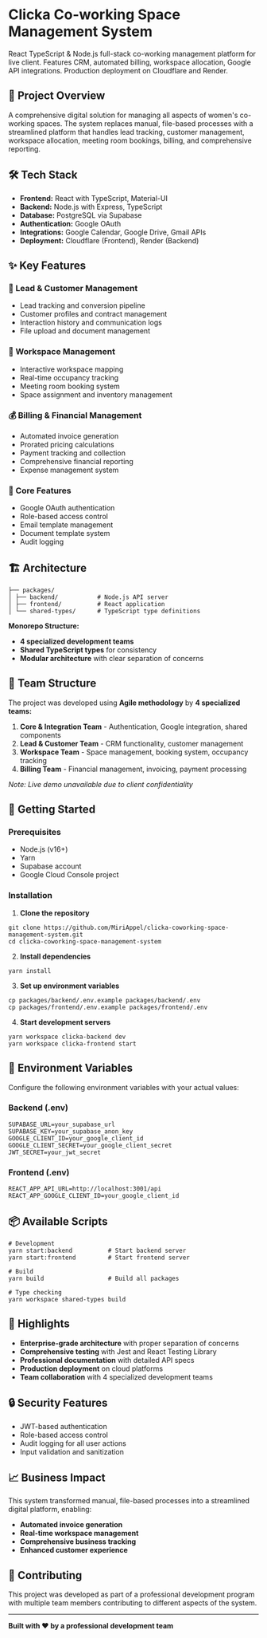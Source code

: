 # Clicka Co-working Space Management System
React TypeScript & Node.js full-stack co-working management platform for live client. Features CRM, automated billing, workspace allocation, Google API integrations. Production deployment on Cloudflare and Render.

## 🚀 Project Overview

A comprehensive digital solution for managing all aspects of women's co-working spaces. The system replaces manual, file-based processes with a streamlined platform that handles lead tracking, customer management, workspace allocation, meeting room bookings, billing, and comprehensive reporting.

## 🛠️ Tech Stack

- **Frontend:** React with TypeScript, Material-UI
- **Backend:** Node.js with Express, TypeScript
- **Database:** PostgreSQL via Supabase
- **Authentication:** Google OAuth
- **Integrations:** Google Calendar, Google Drive, Gmail APIs
- **Deployment:** Cloudflare (Frontend), Render (Backend)

## ✨ Key Features

### 🎯 Lead & Customer Management
- Lead tracking and conversion pipeline
- Customer profiles and contract management
- Interaction history and communication logs
- File upload and document management

### 🏢 Workspace Management
- Interactive workspace mapping
- Real-time occupancy tracking
- Meeting room booking system
- Space assignment and inventory management

### 💰 Billing & Financial Management
- Automated invoice generation
- Prorated pricing calculations
- Payment tracking and collection
- Comprehensive financial reporting
- Expense management system

### 🔧 Core Features
- Google OAuth authentication
- Role-based access control
- Email template management
- Document template system
- Audit logging

## 🏗️ Architecture

```
├── packages/
│ ├── backend/           # Node.js API server
│ ├── frontend/          # React application
│ └── shared-types/      # TypeScript type definitions
```

**Monorepo Structure:**
- **4 specialized development teams**
- **Shared TypeScript types** for consistency
- **Modular architecture** with clear separation of concerns

## 👥 Team Structure

The project was developed using **Agile methodology** by **4 specialized teams:**

1. **Core & Integration Team** - Authentication, Google integration, shared components
2. **Lead & Customer Team** - CRM functionality, customer management
3. **Workspace Team** - Space management, booking system, occupancy tracking
4. **Billing Team** - Financial management, invoicing, payment processing

*Note: Live demo unavailable due to client confidentiality*

## 🚀 Getting Started

### Prerequisites
- Node.js (v16+)
- Yarn
- Supabase account
- Google Cloud Console project

### Installation

1. **Clone the repository**
```
git clone https://github.com/MiriAppel/clicka-coworking-space-management-system.git
cd clicka-coworking-space-management-system
```

2. **Install dependencies**
```
yarn install
```

3. **Set up environment variables**
```
cp packages/backend/.env.example packages/backend/.env
cp packages/frontend/.env.example packages/frontend/.env
```

4. **Start development servers**
```
yarn workspace clicka-backend dev
yarn workspace clicka-frontend start
```

## 🔧 Environment Variables

Configure the following environment variables with your actual values:

### Backend (.env)
```
SUPABASE_URL=your_supabase_url
SUPABASE_KEY=your_supabase_anon_key
GOOGLE_CLIENT_ID=your_google_client_id
GOOGLE_CLIENT_SECRET=your_google_client_secret
JWT_SECRET=your_jwt_secret
```

### Frontend (.env)
```
REACT_APP_API_URL=http://localhost:3001/api
REACT_APP_GOOGLE_CLIENT_ID=your_google_client_id
```

## 📦 Available Scripts
```
# Development
yarn start:backend          # Start backend server
yarn start:frontend         # Start frontend server

# Build
yarn build                  # Build all packages

# Type checking
yarn workspace shared-types build
```

## 🌟 Highlights

- **Enterprise-grade architecture** with proper separation of concerns
- **Comprehensive testing** with Jest and React Testing Library
- **Professional documentation** with detailed API specs
- **Production deployment** on cloud platforms
- **Team collaboration** with 4 specialized development teams

## 🔒 Security Features

- JWT-based authentication
- Role-based access control
- Audit logging for all user actions
- Input validation and sanitization

## 📈 Business Impact

This system transformed manual, file-based processes into a streamlined digital platform, enabling:
- **Automated invoice generation**
- **Real-time workspace management**
- **Comprehensive business tracking**
- **Enhanced customer experience**

## 🤝 Contributing

This project was developed as part of a professional development program with multiple team members contributing to different aspects of the system.

---

**Built with ❤️ by a professional development team**

